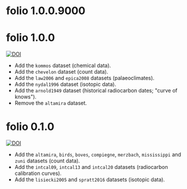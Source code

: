 # folio 1.0.0.9000

# folio 1.0.0

[![DOI](https://zenodo.org/badge/DOI/10.5281/zenodo.4537570.svg)](https://doi.org/10.5281/zenodo.4537570)

* Add the `kommos` dataset (chemical data).
* Add the `chevelon` dataset (count data).
* Add the `law2006` and `epica2008` datasets (palaeoclimates).
* Add the `nydal1996` dataset (isotopic data).
* Add the `arnold1949` dataset (historical radiocarbon dates; "curve of knows").
* Remove the `altamira` dataset.

# folio 0.1.0

[![DOI](https://zenodo.org/badge/DOI/10.5281/zenodo.4476183.svg)](https://doi.org/10.5281/zenodo.4476183)

* Add the `altamira`, `birds`, `boves`, `compiegne`, `merzbach`, `mississippi` and `zuni` datasets (count data).
* Add the `intcal09`, `intcal13` and `intcal20` datasets (radiocarbon calibration curves).
* Add the `lisiecki2005` and `spratt2016` datasets (isotopic data).
